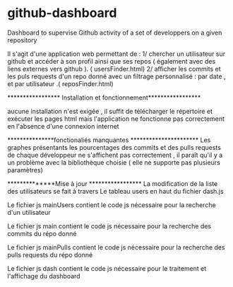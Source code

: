 # github-dashboard
Dashboard to supervise Github activity of a set of developpers on a given repository


Il s'agit d'une application web permettant de : 
1/ chercher un utilisateur sur github et accéder à son profil ainsi que ses repos ( également avec des liens externes vers github ). ( usersFinder.html)
2/ afficher les commits et les puls requests d'un repo donné avec un filtrage personnalisé : par date , et par utilisateur .( reposFinder.html)


***************** Installation et fonctionnement*****************

aucune installation n'est exigée , il suffit de télécharger le répertoire et exécuter les pages html 
mais l'application ne fonctionne pas correctement en l'absence d'une connexion internet 

***************fonctionaliés manquantes **********************
Les graphes présentants les pourcentages des commits et des pulls requests de chaque développeur ne s'affichent pas correctement , il paraît qu'il y a un problème avec la bibliothèque choisie ( elle ne supporte pas plusieurs paramètres)

**************Mise à jour *****************
La modification de la liste des utilisateurs se fait à travers Le tableau users en haut du fichier dash.js

Le fichier js mainUsers contient le code js nécessaire pour la recherche d'un utilisateur 

Le fichier js main contient le code js nécessaire pour la recherche des commits du répo donné

Le fichier js mainPulls contient le code js nécessaire pour la recherche des pulls requests du répo donné

Le fichier js dash contient le code js nécessaire pour le traitement et l'affichage du dashboard